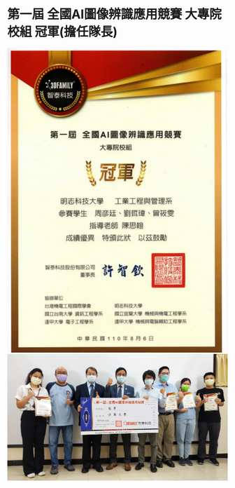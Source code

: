 # 第一屆 全國AI圖像辨識應用競賽 大專院校組 冠軍(擔任隊長)
![image](https://github.com/HJHJKOKO/VISLAB_competition/blob/main/VISLAB_competition.jpg)
![image](https://github.com/HJHJKOKO/VISLAB_competition/blob/main/%E6%99%BA%E6%B3%B0%E9%A0%92%E7%8D%8E.jpg)
